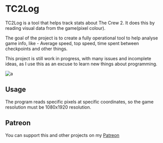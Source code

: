 
# TC2Log
TC2Log is  a tool that helps track stats about The Crew 2. It does this by reading visual data from the game(pixel colour).

The goal of the project is to create a fully operational tool to help analyse game info, like - Average speed, top speed, time spent between checkpoints and other things.

This project is still work in progress, with many issues and incomplete ideas, as I use this as an excuse to learn new things about programming.

![a](https://media.giphy.com/media/St911xjTelKZA9zrfa/giphy-downsized-large.gif)

## Usage
The program reads specific pixels at specific coordinates, so the game resolution must be 1080x1920 resolution.


## Patreon
You can support this and other projects on my [Patreon](https://www.patreon.com/BlackLotusLV)
